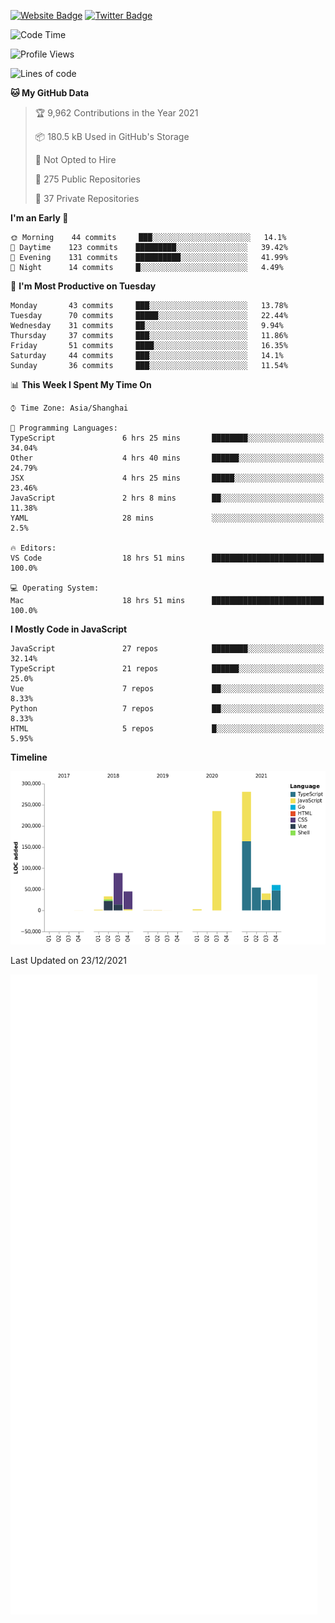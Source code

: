 [![Website Badge](https://img.shields.io/badge/-caos.me-444444?style=flat&logo=Google-Chrome&logoColor=f2f2f2&link=https://caos.me)](https://caos.me)
[![Twitter Badge](https://img.shields.io/badge/-@caosbad-1da1f2?style=flat&labelColor=1ca0f1&logo=twitter&logoColor=white&link=https://twitter.com/caosbad)](https://twitter.com/caosbad)



<!--START_SECTION:waka-->
![Code Time](http://img.shields.io/badge/Code%20Time-20%20hrs%2044%20mins-blue)

![Profile Views](http://img.shields.io/badge/Profile%20Views-158-blue)

![Lines of code](https://img.shields.io/badge/From%20Hello%20World%20I%27ve%20Written-843%20Thousand%20lines%20of%20code-blue)

**🐱 My GitHub Data** 

> 🏆 9,962 Contributions in the Year 2021
 > 
> 📦 180.5 kB Used in GitHub's Storage 
 > 
> 🚫 Not Opted to Hire
 > 
> 📜 275 Public Repositories 
 > 
> 🔑 37 Private Repositories  
 > 
**I'm an Early 🐤** 

```text
🌞 Morning    44 commits     ███░░░░░░░░░░░░░░░░░░░░░░   14.1% 
🌆 Daytime    123 commits    █████████░░░░░░░░░░░░░░░░   39.42% 
🌃 Evening    131 commits    ██████████░░░░░░░░░░░░░░░   41.99% 
🌙 Night      14 commits     █░░░░░░░░░░░░░░░░░░░░░░░░   4.49%

```
📅 **I'm Most Productive on Tuesday** 

```text
Monday       43 commits     ███░░░░░░░░░░░░░░░░░░░░░░   13.78% 
Tuesday      70 commits     █████░░░░░░░░░░░░░░░░░░░░   22.44% 
Wednesday    31 commits     ██░░░░░░░░░░░░░░░░░░░░░░░   9.94% 
Thursday     37 commits     ███░░░░░░░░░░░░░░░░░░░░░░   11.86% 
Friday       51 commits     ████░░░░░░░░░░░░░░░░░░░░░   16.35% 
Saturday     44 commits     ███░░░░░░░░░░░░░░░░░░░░░░   14.1% 
Sunday       36 commits     ███░░░░░░░░░░░░░░░░░░░░░░   11.54%

```


📊 **This Week I Spent My Time On** 

```text
⌚︎ Time Zone: Asia/Shanghai

💬 Programming Languages: 
TypeScript               6 hrs 25 mins       ████████░░░░░░░░░░░░░░░░░   34.04% 
Other                    4 hrs 40 mins       ██████░░░░░░░░░░░░░░░░░░░   24.79% 
JSX                      4 hrs 25 mins       █████░░░░░░░░░░░░░░░░░░░░   23.46% 
JavaScript               2 hrs 8 mins        ██░░░░░░░░░░░░░░░░░░░░░░░   11.38% 
YAML                     28 mins             ░░░░░░░░░░░░░░░░░░░░░░░░░   2.5%

🔥 Editors: 
VS Code                  18 hrs 51 mins      █████████████████████████   100.0%

💻 Operating System: 
Mac                      18 hrs 51 mins      █████████████████████████   100.0%

```

**I Mostly Code in JavaScript** 

```text
JavaScript               27 repos            ████████░░░░░░░░░░░░░░░░░   32.14% 
TypeScript               21 repos            ██████░░░░░░░░░░░░░░░░░░░   25.0% 
Vue                      7 repos             ██░░░░░░░░░░░░░░░░░░░░░░░   8.33% 
Python                   7 repos             ██░░░░░░░░░░░░░░░░░░░░░░░   8.33% 
HTML                     5 repos             █░░░░░░░░░░░░░░░░░░░░░░░░   5.95%

```


**Timeline**

![Chart not found](https://raw.githubusercontent.com/caosbad/caosbad/master/charts/bar_graph.png) 


 Last Updated on 23/12/2021
<!--END_SECTION:waka-->


![Metrics](https://github.com/caosbad/CaosBad/blob/master/github-metrics.svg)
